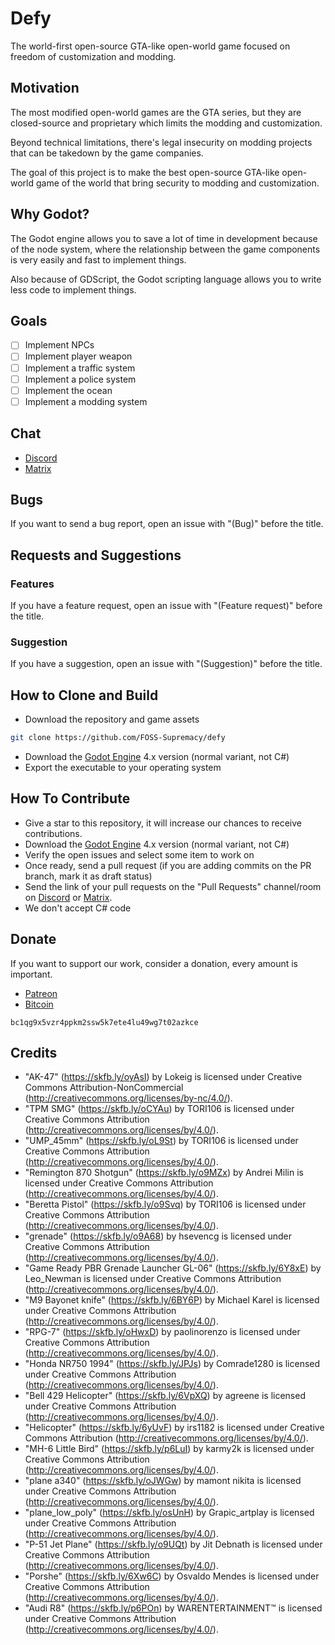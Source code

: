 # Defy

The world-first open-source GTA-like open-world game focused on freedom of customization and modding.

## Motivation

The most modified open-world games are the GTA series, but they are closed-source and proprietary which limits the modding and customization.

Beyond technical limitations, there's legal insecurity on modding projects that can be takedown by the game companies.

The goal of this project is to make the best open-source GTA-like open-world game of the world that bring security to modding and customization.

## Why Godot?

The Godot engine allows you to save a lot of time in development because of the node system, where the relationship between the game components is very easily and fast to implement things.

Also because of GDScript, the Godot scripting language allows you to write less code to implement things.

## Goals

- [ ] Implement NPCs
- [ ] Implement player weapon
- [ ] Implement a traffic system
- [ ] Implement a police system
- [ ] Implement the ocean
- [ ] Implement a modding system

## Chat

- [Discord](https://discord.gg/d9ca4U64H4)
- [Matrix](https://matrix.to/#/#foss-supremacy:matrix.org)

## Bugs

If you want to send a bug report, open an issue with "(Bug)" before the title.

## Requests and Suggestions

### Features

If you have a feature request, open an issue with "(Feature request)" before the title.

### Suggestion

If you have a suggestion, open an issue with "(Suggestion)" before the title.

## How to Clone and Build

- Download the repository and game assets

```sh
git clone https://github.com/FOSS-Supremacy/defy
```

- Download the [Godot Engine](https://godotengine.org/) 4.x version (normal variant, not C#)
- Export the executable to your operating system

## How To Contribute

- Give a star to this repository, it will increase our chances to receive contributions.
- Download the [Godot Engine](https://godotengine.org/) 4.x version (normal variant, not C#)
- Verify the open issues and select some item to work on
- Once ready, send a pull request (if you are adding commits on the PR branch, mark it as draft status)
- Send the link of your pull requests on the "Pull Requests" channel/room on [Discord](https://discord.gg/tk6Vnxv9Qt) or [Matrix](https://matrix.to/#/!vIwqjDewTZpciZqhEp:matrix.org?via=matrix.org).
- We don't accept C# code

## Donate

If you want to support our work, consider a donation, every amount is important.

- [Patreon](https://www.patreon.com/foss_supremacy)
- [Bitcoin](https://bitcoin.org)

```
bc1qg9x5vzr4ppkm2ssw5k7ete4lu49wg7t02azkce
```

## Credits

- "AK-47" (https://skfb.ly/oyAsI) by Lokeig is licensed under Creative Commons Attribution-NonCommercial (http://creativecommons.org/licenses/by-nc/4.0/).
- "TPM SMG" (https://skfb.ly/oCYAu) by TORI106 is licensed under Creative Commons Attribution (http://creativecommons.org/licenses/by/4.0/).
- "UMP_45mm" (https://skfb.ly/oL9St) by TORI106 is licensed under Creative Commons Attribution (http://creativecommons.org/licenses/by/4.0/).
- "Remington 870 Shotgun" (https://skfb.ly/o9MZx) by Andrei Milin is licensed under Creative Commons Attribution (http://creativecommons.org/licenses/by/4.0/).
- "Beretta Pistol" (https://skfb.ly/o9Svq) by TORI106 is licensed under Creative Commons Attribution (http://creativecommons.org/licenses/by/4.0/).
- "grenade" (https://skfb.ly/o9A68) by hsevencg is licensed under Creative Commons Attribution (http://creativecommons.org/licenses/by/4.0/).
- "Game Ready PBR Grenade Launcher GL-06" (https://skfb.ly/6Y8xE) by Leo_Newman is licensed under Creative Commons Attribution (http://creativecommons.org/licenses/by/4.0/).
- "M9 Bayonet knife" (https://skfb.ly/6BY6P) by Michael Karel is licensed under Creative Commons Attribution (http://creativecommons.org/licenses/by/4.0/).
- "RPG-7" (https://skfb.ly/oHwxD) by paolinorenzo is licensed under Creative Commons Attribution (http://creativecommons.org/licenses/by/4.0/).
- "Honda NR750 1994" (https://skfb.ly/JPJs) by Comrade1280 is licensed under Creative Commons Attribution (http://creativecommons.org/licenses/by/4.0/).
- "Bell 429 Helicopter" (https://skfb.ly/6VpXQ) by agreene is licensed under Creative Commons Attribution (http://creativecommons.org/licenses/by/4.0/).
- "Helicopter" (https://skfb.ly/6yUvF) by irs1182 is licensed under Creative Commons Attribution (http://creativecommons.org/licenses/by/4.0/).
- "MH-6 Little Bird" (https://skfb.ly/p6LuI) by karmy2k is licensed under Creative Commons Attribution (http://creativecommons.org/licenses/by/4.0/).
- "plane a340" (https://skfb.ly/oJWGw) by mamont nikita is licensed under Creative Commons Attribution (http://creativecommons.org/licenses/by/4.0/).
- "plane_low_poly" (https://skfb.ly/osUnH) by Grapic_artplay is licensed under Creative Commons Attribution (http://creativecommons.org/licenses/by/4.0/).
- "P-51 Jet Plane" (https://skfb.ly/o9UQt) by Jit Debnath is licensed under Creative Commons Attribution (http://creativecommons.org/licenses/by/4.0/).
- "Porshe" (https://skfb.ly/6Xw6C) by Osvaldo Mendes is licensed under Creative Commons Attribution (http://creativecommons.org/licenses/by/4.0/).
- "Audi R8" (https://skfb.ly/p6POn) by WARENTERTAINMENT™ is licensed under Creative Commons Attribution (http://creativecommons.org/licenses/by/4.0/).
